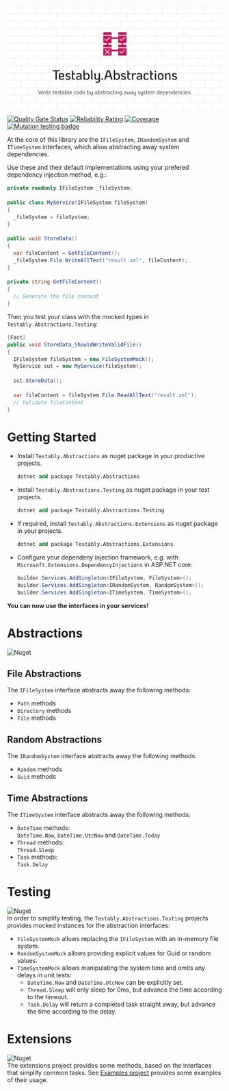 ![Testably.Abstractions](https://raw.githubusercontent.com/Testably/Testably.Abstractions/main/Docs/Images/social-preview.png)
[![Quality Gate Status](https://sonarcloud.io/api/project_badges/measure?project=Testably_Testably.Abstractions&metric=alert_status)](https://sonarcloud.io/summary/new_code?id=Testably_Testably.Abstractions)
[![Reliability Rating](https://sonarcloud.io/api/project_badges/measure?project=Testably_Testably.Abstractions&metric=reliability_rating)](https://sonarcloud.io/summary/new_code?id=Testably_Testably.Abstractions)
[![Coverage](https://sonarcloud.io/api/project_badges/measure?project=Testably_Testably.Abstractions&metric=coverage)](https://sonarcloud.io/summary/new_code?id=Testably_Testably.Abstractions)
[![Mutation testing badge](https://img.shields.io/endpoint?style=flat&url=https%3A%2F%2Fbadge-api.stryker-mutator.io%2Fgithub.com%2FTestably%2FTestably.Abstractions%2Fmain)](https://dashboard.stryker-mutator.io/reports/github.com/Testably/Testably.Abstractions/main)

At the core of this library are the `IFileSystem`, `IRandomSystem` and `ITimeSystem` interfaces, which allow abstracting away system dependencies.

Use these and their default implementations using your prefered dependency injection method, e.g.:
```csharp
private readonly IFileSystem _fileSystem;

public class MyService(IFileSystem fileSystem)
{
  _fileSystem = fileSystem;
}

public void StoreData()
{
  var fileContent = GetFileContent();
  _fileSystem.File.WriteAllText("result.xml", fileContent);
}

private string GetFileContent()
{
  // Generate the file content
}
```

Then you test your class with the mocked types in `Testably.Abstractions.Testing`:
```csharp
[Fact]
public void StoreData_ShouldWriteValidFile()
{
  IFileSystem fileSystem = new FileSystemMock();
  MyService sut = new MyService(fileSystem);

  sut.StoreData();

  var fileContent = fileSystem.File.ReadAllText("result.xml");
  // Validate fileContent
}
```

# Getting Started
- Install `Testably.Abstractions` as nuget package in your productive projects.
  ```ps
  dotnet add package Testably.Abstractions
  ```

- Install `Testably.Abstractions.Testing` as nuget package in your test projects.
  ```ps
  dotnet add package Testably.Abstractions.Testing
  ```

- If required, install `Testably.Abstractions.Extensions` as nuget package in your projects.
  ```ps
  dotnet add package Testably.Abstractions.Extensions
  ```

- Configure your dependeny injection framework, e.g. with `Microsoft.Extensions.DependencyInjections` in ASP.NET core:
  ```csharp
  builder.Services.AddSingleton<IFileSystem, FileSystem>();
  builder.Services.AddSingleton<IRandomSystem, RandomSystem>();
  builder.Services.AddSingleton<ITimeSystem, TimeSystem>();
  ```

**You can now use the interfaces in your services!**

# Abstractions
![Nuget](https://img.shields.io/nuget/v/Testably.Abstractions)  

## File Abstractions
The `IFileSystem` interface abstracts away the following methods:
- `Path` methods
- `Directory` methods
- `File` methods

## Random Abstractions
The `IRandomSystem` interface abstracts away the following methods:
- `Random` methods
- `Guid` methods

## Time Abstractions
The `ITimeSystem` interface abstracts away the following methods:
- `DateTime` methods:  
  `DateTime.Now`, `DateTime.UtcNow` and `DateTime.Today`
- `Thread` methods:  
  `Thread.Sleep`
- `Task` methods:  
  `Task.Delay`

# Testing
![Nuget](https://img.shields.io/nuget/v/Testably.Abstractions.Testing)  
In order to simplify testing, the `Testably.Abstractions.Testing` projects provides mocked instances for the abstraction interfaces:
- `FileSystemMock` allows replacing the `IFileSystem` with an in-memory file system.
- `RandomSystemMock` allows providing explicit values for Guid or random values.
- `TimeSystemMock` allows manipulating the system time and omits any delays in unit tests:
  - `DateTime.Now` and `DateTime.UtcNow` can be explicitly set.
  - `Thread.Sleep` will only sleep for 0ms, but advance the time according to the timeout.
  - `Task.Delay` will return a completed task straight away, but advance the time according to the delay.

# Extensions
![Nuget](https://img.shields.io/nuget/v/Testably.Abstractions.Extensions)  
The extensions project provides some methods, based on the interfaces that simplify common tasks.
See [Examples project](/Docs/Examples) provides some examples of their usage.
